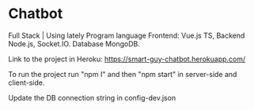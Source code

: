 # Chatbot
Full Stack | Using lately Program language Frontend: Vue.js TS, Backend Node.js, Socket.IO. Database MongoDB.

Link to the project in Heroku: https://smart-guy-chatbot.herokuapp.com/

To run the project run "npm I" and then "npm start" in server-side and client-side.

Update the DB connection string in config-dev.json
